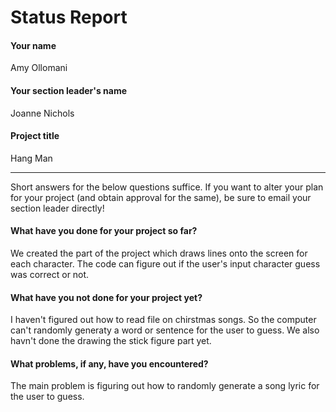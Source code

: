 # Status Report

#### Your name

Amy Ollomani

#### Your section leader's name

Joanne Nichols 

#### Project title

Hang Man

***

Short answers for the below questions suffice. If you want to alter your plan for your project (and obtain approval for the same), be sure to email your section leader directly!

#### What have you done for your project so far?

We created the part of the project which draws lines onto the screen for each character. The code can figure out if the user's input character guess was correct or not.

#### What have you not done for your project yet?

I haven't figured out how to read file on chirstmas songs. So the computer can't randomly generaty a word or sentence for the user to guess. We also havn't done the drawing the stick figure part yet.

#### What problems, if any, have you encountered?

The main problem is figuring out how to randomly generate a song lyric for the user to guess.
